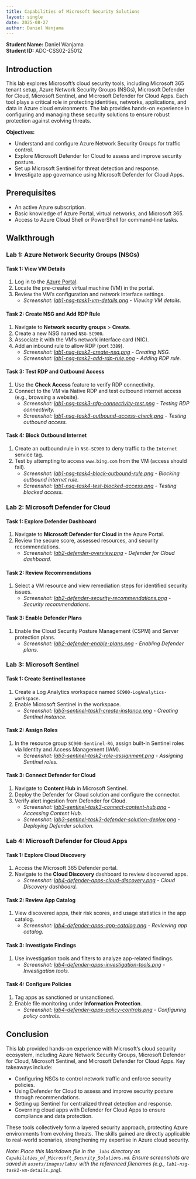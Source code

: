 ```yaml
---
title: Capabilities of Microsoft Security Solutions
layout: single
date: 2025-08-27
author: Daniel Wanjama
---
```


**Student Name:** Daniel Wanjama  
**Student ID:** ADC-CSS02-25012  

## Introduction

This lab explores Microsoft’s cloud security tools, including Microsoft 365 tenant setup, Azure Network Security Groups (NSGs), Microsoft Defender for Cloud, Microsoft Sentinel, and Microsoft Defender for Cloud Apps. Each tool plays a critical role in protecting identities, networks, applications, and data in Azure cloud environments. The lab provides hands-on experience in configuring and managing these security solutions to ensure robust protection against evolving threats.

**Objectives:**
- Understand and configure Azure Network Security Groups for traffic control.
- Explore Microsoft Defender for Cloud to assess and improve security posture.
- Set up Microsoft Sentinel for threat detection and response.
- Investigate app governance using Microsoft Defender for Cloud Apps.

## Prerequisites
- An active Azure subscription.
- Basic knowledge of Azure Portal, virtual networks, and Microsoft 365.
- Access to Azure Cloud Shell or PowerShell for command-line tasks.

## Walkthrough

### Lab 1: Azure Network Security Groups (NSGs)

#### Task 1: View VM Details
1. Log in to the [Azure Portal](https://portal.azure.com).
2. Locate the pre-created virtual machine (VM) in the portal.
3. Review the VM’s configuration and network interface settings.
   - *Screenshot: [lab1-nsg-task1-vm-details.png](/assets/images/labs/lab1-nsg-task1-vm-details.png) - Viewing VM details.*

#### Task 2: Create NSG and Add RDP Rule
1. Navigate to **Network security groups** > **Create**.
2. Create a new NSG named `NSG-SC900`.
3. Associate it with the VM’s network interface card (NIC).
4. Add an inbound rule to allow RDP (port `3389`).
   - *Screenshot: [lab1-nsg-task2-create-nsg.png](/assets/images/labs/lab1-nsg-task2-create-nsg.png) - Creating NSG.*
   - *Screenshot: [lab1-nsg-task2-add-rdp-rule.png](/assets/images/labs/lab1-nsg-task2-add-rdp-rule.png) - Adding RDP rule.*

#### Task 3: Test RDP and Outbound Access
1. Use the **Check Access** feature to verify RDP connectivity.
2. Connect to the VM via Native RDP and test outbound internet access (e.g., browsing a website).
   - *Screenshot: [lab1-nsg-task3-rdp-connectivity-test.png](/assets/images/labs/lab1-nsg-task3-rdp-connectivity-test.png) - Testing RDP connectivity.*
   - *Screenshot: [lab1-nsg-task3-outbound-access-check.png](/assets/images/labs/lab1-nsg-task3-outbound-access-check.png) - Testing outbound access.*

#### Task 4: Block Outbound Internet
1. Create an outbound rule in `NSG-SC900` to deny traffic to the `Internet` service tag.
2. Test by attempting to access `www.bing.com` from the VM (access should fail).
   - *Screenshot: [lab1-nsg-task4-block-outbound-rule.png](/assets/images/labs/lab1-nsg-task4-block-outbound-rule.png) - Blocking outbound internet rule.*
   - *Screenshot: [lab1-nsg-task4-test-blocked-access.png](/assets/images/labs/lab1-nsg-task4-test-blocked-access.png) - Testing blocked access.*

### Lab 2: Microsoft Defender for Cloud

#### Task 1: Explore Defender Dashboard
1. Navigate to **Microsoft Defender for Cloud** in the Azure Portal.
2. Review the secure score, assessed resources, and security recommendations.
   - *Screenshot: [lab2-defender-overview.png](/assets/images/labs/lab2-defender-overview.png) - Defender for Cloud dashboard.*

#### Task 2: Review Recommendations
1. Select a VM resource and view remediation steps for identified security issues.
   - *Screenshot: [lab2-defender-security-recommendations.png](/assets/images/labs/lab2-defender-security-recommendations.png) - Security recommendations.*

#### Task 3: Enable Defender Plans
1. Enable the Cloud Security Posture Management (CSPM) and Server protection plans.
   - *Screenshot: [lab2-defender-enable-plans.png](/assets/images/labs/lab2-defender-enable-plans.png) - Enabling Defender plans.*

### Lab 3: Microsoft Sentinel

#### Task 1: Create Sentinel Instance
1. Create a Log Analytics workspace named `SC900-LogAnalytics-workspace`.
2. Enable Microsoft Sentinel in the workspace.
   - *Screenshot: [lab3-sentinel-task1-create-instance.png](/assets/images/labs/lab3-sentinel-task1-create-instance.png) - Creating Sentinel instance.*

#### Task 2: Assign Roles
1. In the resource group `SC900-Sentinel-RG`, assign built-in Sentinel roles via Identity and Access Management (IAM).
   - *Screenshot: [lab3-sentinel-task2-role-assignment.png](/assets/images/labs/lab3-sentinel-task2-role-assignment.png) - Assigning Sentinel roles.*

#### Task 3: Connect Defender for Cloud
1. Navigate to **Content Hub** in Microsoft Sentinel.
2. Deploy the Defender for Cloud solution and configure the connector.
3. Verify alert ingestion from Defender for Cloud.
   - *Screenshot: [lab3-sentinel-task3-connect-content-hub.png](/assets/images/labs/lab3-sentinel-task3-connect-content-hub.png) - Accessing Content Hub.*
   - *Screenshot: [lab3-sentinel-task3-defender-solution-deploy.png](/assets/images/labs/lab3-sentinel-task3-defender-solution-deploy.png) - Deploying Defender solution.*

### Lab 4: Microsoft Defender for Cloud Apps

#### Task 1: Explore Cloud Discovery
1. Access the Microsoft 365 Defender portal.
2. Navigate to the **Cloud Discovery** dashboard to review discovered apps.
   - *Screenshot: [lab4-defender-apps-cloud-discovery.png](/assets/images/labs/lab4-defender-apps-cloud-discovery.png) - Cloud Discovery dashboard.*

#### Task 2: Review App Catalog
1. View discovered apps, their risk scores, and usage statistics in the app catalog.
   - *Screenshot: [lab4-defender-apps-app-catalog.png](/assets/images/labs/lab4-defender-apps-app-catalog.png) - Reviewing app catalog.*

#### Task 3: Investigate Findings
1. Use investigation tools and filters to analyze app-related findings.
   - *Screenshot: [lab4-defender-apps-investigation-tools.png](/assets/images/labs/lab4-defender-apps-investigation-tools.png) - Investigation tools.*

#### Task 4: Configure Policies
1. Tag apps as sanctioned or unsanctioned.
2. Enable file monitoring under **Information Protection**.
   - *Screenshot: [lab4-defender-apps-policy-controls.png](/assets/images/labs/lab4-defender-apps-policy-controls.png) - Configuring policy controls.*

## Conclusion

This lab provided hands-on experience with Microsoft’s cloud security ecosystem, including Azure Network Security Groups, Microsoft Defender for Cloud, Microsoft Sentinel, and Microsoft Defender for Cloud Apps. Key takeaways include:
- Configuring NSGs to control network traffic and enforce security policies.
- Using Defender for Cloud to assess and improve security posture through recommendations.
- Setting up Sentinel for centralized threat detection and response.
- Governing cloud apps with Defender for Cloud Apps to ensure compliance and data protection.

These tools collectively form a layered security approach, protecting Azure environments from evolving threats. The skills gained are directly applicable to real-world scenarios, strengthening my expertise in Azure cloud security.

*Note: Place this Markdown file in the `_labs` directory as `Capabilities_of_Microsoft_Security_Solutions.md`. Ensure screenshots are saved in `assets/images/labs/` with the referenced filenames (e.g., `lab1-nsg-task1-vm-details.png`).*

